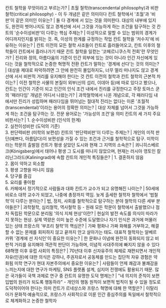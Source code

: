 칸트 철학을 무엇이라고 부르는가?	| 초월 철학(transcendental philosophy)과 비판 철학(critical philosophy) - 이 두 개념은 같은 의미이다
칸트 철학에서 '초월'과 '비판'이 같은 의미인 이유는?	| 둘 다 경계에 서 있는 것을 의미한다. 대상의 내부에 있지도, 완전히 벗어나지도 않고 경계선에 서서 그것을 가능하게 하는 조건을 탐구하는 것
칸트의 '순수이성비판'이 다루는 핵심 주제는?	| 이성적으로 말할 수 있는 범위의 경계가 어디까지인지를 밝히는 것. 즉, 이성의 한계를 규정하는 작업
칸트 철학을 '저수지'에 비유하는 이유는?	| 칸트 이전의 모든 철학 사조들이 칸트로 흘러들어오고, 칸트 이후의 철학들이 칸트에서 흘러나가기 때문
칸트 철학을 일컫는 '코페르니쿠스적 전회'란 무엇인가?	| 진리와 정의, 아름다움의 기준이 인간 외부에 있는 것이 아니라 인간 자신에게 있다는 것을 철학적으로 논증한 혁명적 전환
칸트가 말하는 '경계에 선다'는 것의 의미는?	| 대상을 제대로 파악하려면 그 안에 완전히 몰입하지도, 너무 멀리 떠나지도 않고 경계선에 서서 비판적 거리를 유지해야 한다는 것
칸트 이전의 철학과 칸트 철학의 근본적 차이는?	| 이전 철학은 사물의 본질이 외부(신의 섭리, 이데아 등)에 따로 있다고 봤으나, 칸트는 인간이 기준이 되고 인간의 인식 조건 내에서 진리를 규정한다고 주장
토마스 쿤의 '패러다임' 개념은 어디서 나왔는가?	| 과학철학에서 나온 개념으로, 각 패러다임 내에서만 진리가 성립하며 패러다임을 뛰어넘는 절대적 진리는 없다는 이론
'초월적(transcendental)'이라는 용어의 정확한 의미는?	| 대상 자체를 넘어서 그것을 가능하게 하는 조건을 탐구하는 것. 전문 용어로는 '가능성의 조건'을 의미
칸트의 세 가지 주요 비판서는?	| 1. 순수이성비판 (인식의 한계)<br/>2. 실천이성비판 (도덕의 기준)<br/>3. 판단력비판 (미학의 보편성)
칸트의 '판단력비판'이 다루는 주제는?	| 개인의 미적 판단(예쁘다, 아름답다)이 보편성을 가질 수 있는 조건과 근거를 철학적으로 탐구. 미학이라는 학문의 출발점
칸트가 평생 살았던 도시와 현재 그 지역의 소속은?	| 쾨니히스베르크(Königsberg)에서 태어나 평생 그 도시를 떠나지 않았으며, 현재는 러시아 영토인 칼리닌그라드(Kaliningrad)에 속함
칸트의 개인적 특징들은?	| 1. 결혼하지 않음<br/>2. 몸이 약하고 외소함<br/>3. 평생 고향을 떠나지 않음<br/>4. 당구를 즐김<br/>5. 요리를 좋아함<br/>6. 카페에서 정기적으로 사람들과 대화
칸트가 교수가 되고 유명해진 나이는?	| 50세에 비로소 대학 교수가 되었고, 나중에 총장까지 역임. 늦게 출세한 철학자
철학에서 '법철학'이 다루는 분야는?	| 법, 정치, 사회를 철학적으로 탐구하는 분야
철학의 다른 세부 분야들은?	| 과학철학, 심리철학, 역사철학 등 - 원래 모든 학문이 철학에서 출발했으나 점차 독립된 학문으로 분리됨
'의식 지체 현상'이란?	| 현실의 발전 속도를 의식이 따라가지 못하는 현상. 실제 역량은 이미 높은 수준에 도달했으나 자기 인식은 과거에 머물러 있는 상태
프랑스의 '부조리 철학'의 핵심은?	| 가짜 평화나 가짜 화해를 거부하고, 해결할 수 없는 문제를 회피하지 않고 끝까지 안고 살아가는 태도. 대표적 철학자는 알베르 카뮈
'경계에 선 지식인'이 중요한 이유는?	| 한 문화나 이념에 완전히 동화되지 않고 비판적 거리를 유지해야 객관적 판단이 가능하며, 이념적 사대주의에 빠지지 않을 수 있다
68혁명 이후 유럽 사회의 특징은?	| 70년대 이후 신자유주의 체제로 재편되면서 개인적 자유(인권)에 대한 의식은 강하나, 주권자로서 공동체를 만드는 집단적 자유 경험은 약화됨
미학 연구가 현대 자본주의에서 중요한 이유는?	| 사람들이 언제 쾌감과 불쾌감을 느끼는지에 대한 연구가 마케팅, SNS 플랫폼 설계, 심지어 전쟁에도 활용되기 때문. 많은 국가들이 국책 과제로 연구 중
칸트의 유명한 도덕 명제는?	| "네 의지의 준칙이 보편 입법의 원리가 되도록 행동하라" - 개인의 행동 원칙이 보편적 법칙이 될 수 있을 정도로 도덕적이어야 한다는 의미
칸트가 르네상스와 프랑스 혁명에 대해 한 역할은?	| 이탈리아가 문화적·예술적으로, 프랑스가 사회적으로 이룬 인간 중심주의를 독일에서 철학적으로 체계화하고 논증한 철학자
